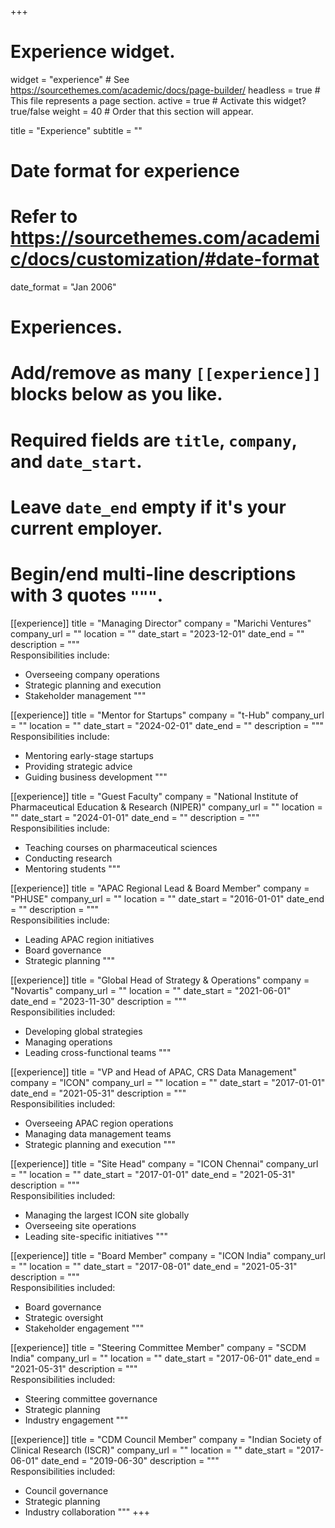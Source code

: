 +++
# Experience widget.
widget = "experience"  # See https://sourcethemes.com/academic/docs/page-builder/
headless = true  # This file represents a page section.
active = true  # Activate this widget? true/false
weight = 40  # Order that this section will appear.


title = "Experience"
subtitle = ""

# Date format for experience
#   Refer to https://sourcethemes.com/academic/docs/customization/#date-format
date_format = "Jan 2006"

# Experiences.
#   Add/remove as many `[[experience]]` blocks below as you like.
#   Required fields are `title`, `company`, and `date_start`.
#   Leave `date_end` empty if it's your current employer.
#   Begin/end multi-line descriptions with 3 quotes `"""`.
[[experience]]
  title = "Managing Director"
  company = "Marichi Ventures"
  company_url = ""
  location = ""
  date_start = "2023-12-01"
  date_end = ""
  description = """\
  Responsibilities include:
  
  * Overseeing company operations
  * Strategic planning and execution
  * Stakeholder management
  """

[[experience]]
  title = "Mentor for Startups"
  company = "t-Hub"
  company_url = ""
  location = ""
  date_start = "2024-02-01"
  date_end = ""
  description = """\
  Responsibilities include:
  
  * Mentoring early-stage startups
  * Providing strategic advice
  * Guiding business development
  """

[[experience]]
  title = "Guest Faculty"
  company = "National Institute of Pharmaceutical Education & Research (NIPER)"
  company_url = ""
  location = ""
  date_start = "2024-01-01"
  date_end = ""
  description = """\
  Responsibilities include:
  
  * Teaching courses on pharmaceutical sciences
  * Conducting research
  * Mentoring students
  """

[[experience]]
  title = "APAC Regional Lead & Board Member"
  company = "PHUSE"
  company_url = ""
  location = ""
  date_start = "2016-01-01"
  date_end = ""
  description = """\
  Responsibilities include:
  
  * Leading APAC region initiatives
  * Board governance
  * Strategic planning
  """

[[experience]]
  title = "Global Head of Strategy & Operations"
  company = "Novartis"
  company_url = ""
  location = ""
  date_start = "2021-06-01"
  date_end = "2023-11-30"
  description = """\
  Responsibilities included:
  
  * Developing global strategies
  * Managing operations
  * Leading cross-functional teams
  """

[[experience]]
  title = "VP and Head of APAC, CRS Data Management"
  company = "ICON"
  company_url = ""
  location = ""
  date_start = "2017-01-01"
  date_end = "2021-05-31"
  description = """\
  Responsibilities included:
  
  * Overseeing APAC region operations
  * Managing data management teams
  * Strategic planning and execution
  """

[[experience]]
  title = "Site Head"
  company = "ICON Chennai"
  company_url = ""
  location = ""
  date_start = "2017-01-01"
  date_end = "2021-05-31"
  description = """\
  Responsibilities included:
  
  * Managing the largest ICON site globally
  * Overseeing site operations
  * Leading site-specific initiatives
  """

[[experience]]
  title = "Board Member"
  company = "ICON India"
  company_url = ""
  location = ""
  date_start = "2017-08-01"
  date_end = "2021-05-31"
  description = """\
  Responsibilities included:
  
  * Board governance
  * Strategic oversight
  * Stakeholder engagement
  """

[[experience]]
  title = "Steering Committee Member"
  company = "SCDM India"
  company_url = ""
  location = ""
  date_start = "2017-06-01"
  date_end = "2021-05-31"
  description = """\
  Responsibilities included:
  
  * Steering committee governance
  * Strategic planning
  * Industry engagement
  """

[[experience]]
  title = "CDM Council Member"
  company = "Indian Society of Clinical Research (ISCR)"
  company_url = ""
  location = ""
  date_start = "2017-06-01"
  date_end = "2019-06-30"
  description = """\
  Responsibilities included:
  
  * Council governance
  * Strategic planning
  * Industry collaboration
  """
+++
